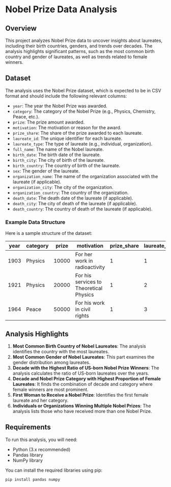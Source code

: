 # Nobel Prize Data Analysis

## Overview

This project analyzes Nobel Prize data to uncover insights about laureates, including their birth countries, genders, and trends over decades. The analysis highlights significant patterns, such as the most common birth country and gender of laureates, as well as trends related to female winners.

## Dataset

The analysis uses the Nobel Prize dataset, which is expected to be in CSV format and should include the following relevant columns:

- `year`: The year the Nobel Prize was awarded.
- `category`: The category of the Nobel Prize (e.g., Physics, Chemistry, Peace, etc.).
- `prize`: The prize amount awarded.
- `motivation`: The motivation or reason for the award.
- `prize_share`: The share of the prize awarded to each laureate.
- `laureate_id`: The unique identifier for each laureate.
- `laureate_type`: The type of laureate (e.g., individual, organization).
- `full_name`: The name of the Nobel laureate.
- `birth_date`: The birth date of the laureate.
- `birth_city`: The city of birth of the laureate.
- `birth_country`: The country of birth of the laureate.
- `sex`: The gender of the laureate.
- `organization_name`: The name of the organization associated with the laureate (if applicable).
- `organization_city`: The city of the organization.
- `organization_country`: The country of the organization.
- `death_date`: The death date of the laureate (if applicable).
- `death_city`: The city of death of the laureate (if applicable).
- `death_country`: The country of death of the laureate (if applicable).

### Example Data Structure
Here is a sample structure of the dataset:

| year | category  | prize | motivation                   | prize_share | laureate_id | laureate_type | full_name           | birth_date | birth_city | birth_country          | sex    | organization_name | organization_city | organization_country | death_date | death_city | death_country |
|------|-----------|-------|------------------------------|-------------|--------------|----------------|---------------------|------------|------------|------------------------|--------|-------------------|------------------|----------------------|-------------|------------|----------------|
| 1903 | Physics   | 10000 | For her work in radioactivity | 1           | 1            | individual      | Marie Curie         | 1867-11-07 | Warsaw     | Poland                 | Female |                   |                  |                      | 1934-07-04 | Passy      | France         |
| 1921 | Physics   | 20000 | For his services to Theoretical Physics | 1 | 2            | individual      | Albert Einstein      | 1879-03-14 | Ulm       | Germany                | Male   |                   |                  |                      | 1955-04-18 | Princeton  | USA            |
| 1964 | Peace     | 50000 | For his work in civil rights | 1           | 3            | individual      | Martin Luther King Jr.| 1929-01-15 | Atlanta   | USA                    | Male   |                   |                  |                      | 1968-04-04 | Memphis    | USA            |

## Analysis Highlights

1. **Most Common Birth Country of Nobel Laureates**: The analysis identifies the country with the most laureates.
2. **Most Common Gender of Nobel Laureates**: This part examines the gender distribution among laureates.
3. **Decade with the Highest Ratio of US-born Nobel Prize Winners**: The analysis calculates the ratio of US-born laureates over the years.
4. **Decade and Nobel Prize Category with Highest Proportion of Female Laureates**: It finds the combination of decade and category where female winners are most prominent.
5. **First Woman to Receive a Nobel Prize**: Identifies the first female laureate and her category.
6. **Individuals or Organizations Winning Multiple Nobel Prizes**: The analysis lists those who have received more than one Nobel Prize.

## Requirements

To run this analysis, you will need:

- Python (3.x recommended)
- Pandas library
- NumPy library

You can install the required libraries using pip:

```bash
pip install pandas numpy
